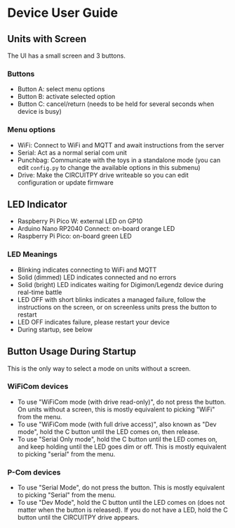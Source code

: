 # Device User Guide

## Units with Screen

The UI has a small screen and 3 buttons.

### Buttons
- Button A: select menu options
- Button B: activate selected option
- Button C: cancel/return (needs to be held for several seconds when device is busy)

### Menu options
- WiFi: Connect to WiFi and MQTT and await instructions from the server
- Serial: Act as a normal serial com unit
- Punchbag: Communicate with the toys in a standalone mode (you can edit `config.py` to change the available options in this submenu)
- Drive: Make the CIRCUITPY drive writeable so you can edit configuration or update firmware

## LED Indicator
- Raspberry Pi Pico W: external LED on GP10
- Arduino Nano RP2040 Connect: on-board orange LED
- Raspberry Pi Pico: on-board green LED

### LED Meanings
- Blinking indicates connecting to WiFi and MQTT
- Solid (dimmed) LED indicates connected and no errors
- Solid (bright) LED indicates waiting for Digimon/Legendz device during real-time battle
- LED OFF with short blinks indicates a managed failure, follow the instructions on the screen, or on screenless units press the button to restart
- LED OFF indicates failure, please restart your device
- During startup, see below

## Button Usage During Startup
This is the only way to select a mode on units without a screen.

### WiFiCom devices
- To use "WiFiCom mode (with drive read-only)", do not press the button. On units without a screen, this is mostly equivalent to picking "WiFi" from the menu.
- To use "WiFiCom mode (with full drive access)", also known as "Dev mode", hold the C button until the LED comes on, then release.
- To use "Serial Only mode", hold the C button until the LED comes on, and keep holding until the LED goes dim or off. This is mostly equivalent to picking "serial" from the menu.

### P-Com devices
- To use "Serial Mode", do not press the button. This is mostly equivalent to picking "Serial" from the menu.
- To use "Dev Mode", hold the C button until the LED comes on (does not matter when the button is released). If you do not have a LED, hold the C button until the CIRCUITPY drive appears.
